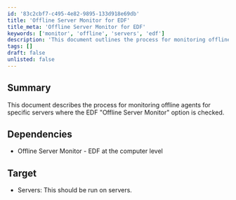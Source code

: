 ```yaml
---
id: '83c2cbf7-c495-4e82-9895-133d918e69db'
title: 'Offline Server Monitor for EDF'
title_meta: 'Offline Server Monitor for EDF'
keywords: ['monitor', 'offline', 'servers', 'edf']
description: 'This document outlines the process for monitoring offline agents for specific servers where the EDF "Offline Server Monitor" option is enabled. It includes dependencies and target environments for effective implementation.'
tags: []
draft: false
unlisted: false
---
```


## Summary

This document describes the process for monitoring offline agents for specific servers where the EDF "Offline Server Monitor" option is checked.

## Dependencies

- Offline Server Monitor - EDF at the computer level

## Target

- Servers: This should be run on servers.
